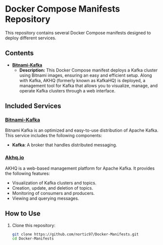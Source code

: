 # Docker Compose Manifests Repository

This repository contains several Docker Compose manifests designed to deploy different services.

## Contents

- **[Bitnami-Kafka](https://hub.docker.com/r/bitnami/kafka)**
  - **Description:** This Docker Compose manifest deploys a Kafka cluster using Bitnami images, ensuring an easy and efficient setup. Along with Kafka, AKHQ (formerly known as KafkaHQ) is deployed, a management tool for Kafka that allows you to visualize, manage, and operate Kafka clusters through a web interface.

## Included Services

### **[Bitnami-Kafka](https://hub.docker.com/r/bitnami/kafka)**

Bitnami Kafka is an optimized and easy-to-use distribution of Apache Kafka. This service includes the following components:

- **Kafka**: A broker that handles distributed messaging.

### **[Akhq.io](https://akhq.io/docs/)**

AKHQ is a web-based management platform for Apache Kafka. It provides the following features:

- Visualization of Kafka clusters and topics.
- Creation, update, and deletion of topics.
- Monitoring of consumers and producers.
- Viewing and querying messages.

## How to Use

1. Clone this repository:
   ```bash
   git clone https://github.com/nortic97/Docker-Manifests.git
   cd Docker-Manifests
